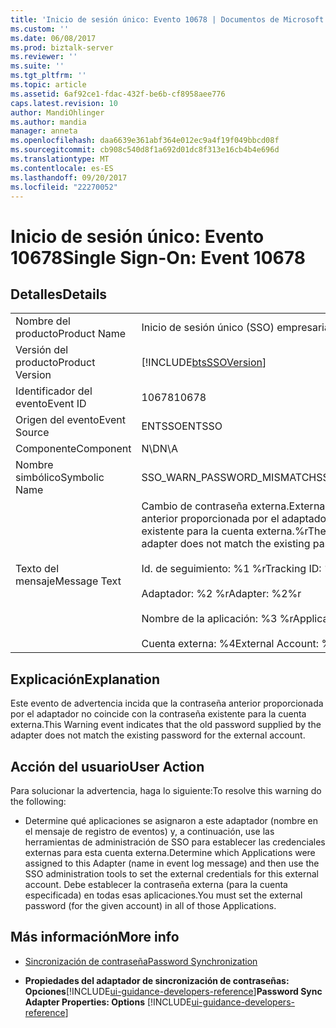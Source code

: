 ```yaml
---
title: 'Inicio de sesión único: Evento 10678 | Documentos de Microsoft'
ms.custom: ''
ms.date: 06/08/2017
ms.prod: biztalk-server
ms.reviewer: ''
ms.suite: ''
ms.tgt_pltfrm: ''
ms.topic: article
ms.assetid: 6af92ce1-fdac-432f-be6b-cf8958aee776
caps.latest.revision: 10
author: MandiOhlinger
ms.author: mandia
manager: anneta
ms.openlocfilehash: daa6639e361abf364e012ec9a4f19f049bbcd08f
ms.sourcegitcommit: cb908c540d8f1a692d01dc8f313e16cb4b4e696d
ms.translationtype: MT
ms.contentlocale: es-ES
ms.lasthandoff: 09/20/2017
ms.locfileid: "22270052"
---
```

# <a name="single-sign-on-event-10678"></a><span data-ttu-id="f7a87-102">Inicio de sesión único: Evento 10678</span><span class="sxs-lookup"><span data-stu-id="f7a87-102">Single Sign-On: Event 10678</span></span>
## <a name="details"></a><span data-ttu-id="f7a87-103">Detalles</span><span class="sxs-lookup"><span data-stu-id="f7a87-103">Details</span></span>  
  
|||  
|-|-|  
|<span data-ttu-id="f7a87-104">Nombre del producto</span><span class="sxs-lookup"><span data-stu-id="f7a87-104">Product Name</span></span>|<span data-ttu-id="f7a87-105">Inicio de sesión único (SSO) empresarial</span><span class="sxs-lookup"><span data-stu-id="f7a87-105">Enterprise Single Sign-On</span></span>|  
|<span data-ttu-id="f7a87-106">Versión del producto</span><span class="sxs-lookup"><span data-stu-id="f7a87-106">Product Version</span></span>|[!INCLUDE[btsSSOVersion](../includes/btsssoversion-md.md)]|  
|<span data-ttu-id="f7a87-107">Identificador del evento</span><span class="sxs-lookup"><span data-stu-id="f7a87-107">Event ID</span></span>|<span data-ttu-id="f7a87-108">10678</span><span class="sxs-lookup"><span data-stu-id="f7a87-108">10678</span></span>|  
|<span data-ttu-id="f7a87-109">Origen del evento</span><span class="sxs-lookup"><span data-stu-id="f7a87-109">Event Source</span></span>|<span data-ttu-id="f7a87-110">ENTSSO</span><span class="sxs-lookup"><span data-stu-id="f7a87-110">ENTSSO</span></span>|  
|<span data-ttu-id="f7a87-111">Componente</span><span class="sxs-lookup"><span data-stu-id="f7a87-111">Component</span></span>|<span data-ttu-id="f7a87-112">N\D</span><span class="sxs-lookup"><span data-stu-id="f7a87-112">N\A</span></span>|  
|<span data-ttu-id="f7a87-113">Nombre simbólico</span><span class="sxs-lookup"><span data-stu-id="f7a87-113">Symbolic Name</span></span>|<span data-ttu-id="f7a87-114">SSO_WARN_PASSWORD_MISMATCH</span><span class="sxs-lookup"><span data-stu-id="f7a87-114">SSO_WARN_PASSWORD_MISMATCH</span></span>|  
|<span data-ttu-id="f7a87-115">Texto del mensaje</span><span class="sxs-lookup"><span data-stu-id="f7a87-115">Message Text</span></span>|<span data-ttu-id="f7a87-116">Cambio de contraseña externa.</span><span class="sxs-lookup"><span data-stu-id="f7a87-116">External password change.</span></span> <span data-ttu-id="f7a87-117">La contraseña anterior proporcionada por el adaptador no coincide con la contraseña existente para la cuenta externa.%r</span><span class="sxs-lookup"><span data-stu-id="f7a87-117">The old password supplied by the adapter does not match the existing password for the external account.%r</span></span><br /><br /> <span data-ttu-id="f7a87-118">Id. de seguimiento: %1 %r</span><span class="sxs-lookup"><span data-stu-id="f7a87-118">Tracking ID: %1%r</span></span><br /><br /> <span data-ttu-id="f7a87-119">Adaptador: %2 %r</span><span class="sxs-lookup"><span data-stu-id="f7a87-119">Adapter: %2%r</span></span><br /><br /> <span data-ttu-id="f7a87-120">Nombre de la aplicación: %3 %r</span><span class="sxs-lookup"><span data-stu-id="f7a87-120">Application Name: %3%r</span></span><br /><br /> <span data-ttu-id="f7a87-121">Cuenta externa: %4</span><span class="sxs-lookup"><span data-stu-id="f7a87-121">External Account: %4</span></span>|  
  
## <a name="explanation"></a><span data-ttu-id="f7a87-122">Explicación</span><span class="sxs-lookup"><span data-stu-id="f7a87-122">Explanation</span></span>  
 <span data-ttu-id="f7a87-123">Este evento de advertencia incida que la contraseña anterior proporcionada por el adaptador no coincide con la contraseña existente para la cuenta externa.</span><span class="sxs-lookup"><span data-stu-id="f7a87-123">This Warning event indicates that the old password supplied by the adapter does not match the existing password for the external account.</span></span>  
  
## <a name="user-action"></a><span data-ttu-id="f7a87-124">Acción del usuario</span><span class="sxs-lookup"><span data-stu-id="f7a87-124">User Action</span></span>  
 <span data-ttu-id="f7a87-125">Para solucionar la advertencia, haga lo siguiente:</span><span class="sxs-lookup"><span data-stu-id="f7a87-125">To resolve this warning do the following:</span></span>  
  
-   <span data-ttu-id="f7a87-126">Determine qué aplicaciones se asignaron a este adaptador (nombre en el mensaje de registro de eventos) y, a continuación, use las herramientas de administración de SSO para establecer las credenciales externas para esta cuenta externa.</span><span class="sxs-lookup"><span data-stu-id="f7a87-126">Determine which Applications were assigned to this Adapter (name in event log message) and then use the SSO administration tools to set the external credentials for this external account.</span></span> <span data-ttu-id="f7a87-127">Debe establecer la contraseña externa (para la cuenta especificada) en todas esas aplicaciones.</span><span class="sxs-lookup"><span data-stu-id="f7a87-127">You must set the external password (for the given account) in all of those Applications.</span></span>  
  
## <a name="more-info"></a><span data-ttu-id="f7a87-128">Más información</span><span class="sxs-lookup"><span data-stu-id="f7a87-128">More info</span></span>
  
-   [<span data-ttu-id="f7a87-129">Sincronización de contraseña</span><span class="sxs-lookup"><span data-stu-id="f7a87-129">Password Synchronization</span></span>](../core/password-synchronization2.md)  
  
-   <span data-ttu-id="f7a87-130">**Propiedades del adaptador de sincronización de contraseñas: Opciones**[!INCLUDE[ui-guidance-developers-reference](../includes/ui-guidance-developers-reference.md)]</span><span class="sxs-lookup"><span data-stu-id="f7a87-130">**Password Sync Adapter Properties: Options** [!INCLUDE[ui-guidance-developers-reference](../includes/ui-guidance-developers-reference.md)]</span></span>